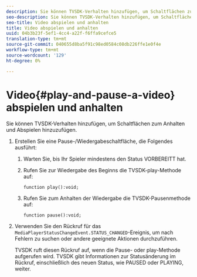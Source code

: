 ```yaml
---
description: Sie können TVSDK-Verhalten hinzufügen, um Schaltflächen zum Anhalten und Abspielen hinzuzufügen.
seo-description: Sie können TVSDK-Verhalten hinzufügen, um Schaltflächen zum Anhalten und Abspielen hinzuzufügen.
seo-title: Video abspielen und anhalten
title: Video abspielen und anhalten
uuid: 04b3b23f-5ef1-4cc4-a22f-f6ffa9cefce5
translation-type: tm+mt
source-git-commit: 040655d8ba5f91c98ed0584c08db226ffe1e0f4e
workflow-type: tm+mt
source-wordcount: '129'
ht-degree: 0%

---
```



# Video{#play-and-pause-a-video} abspielen und anhalten

Sie können TVSDK-Verhalten hinzufügen, um Schaltflächen zum Anhalten und Abspielen hinzuzufügen.

1. Erstellen Sie eine Pause-/Wiedergabeschaltfläche, die Folgendes ausführt:
   1. Warten Sie, bis Ihr Spieler mindestens den Status VORBEREITT hat.
   1. Rufen Sie zur Wiedergabe des Beginns die TVSDK-play-Methode auf:

      ```
      function play():void;
      ```

   1. Rufen Sie zum Anhalten der Wiedergabe die TVSDK-Pausenmethode auf:

      ```
      function pause():void;
      ```

1. Verwenden Sie den Rückruf für das `MediaPlayerStatusChangeEvent.STATUS_CHANGED`-Ereignis, um nach Fehlern zu suchen oder andere geeignete Aktionen durchzuführen.

   TVSDK ruft diesen Rückruf auf, wenn die Pause- oder play-Methode aufgerufen wird. TVSDK gibt Informationen zur Statusänderung im Rückruf, einschließlich des neuen Status, wie PAUSED oder PLAYING, weiter.
